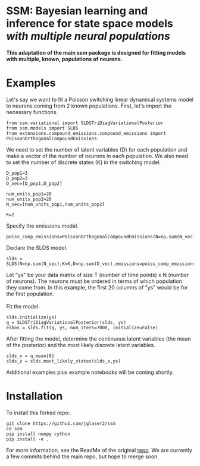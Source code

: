 # SSM: Bayesian learning and inference for state space models _with multiple neural populations_ 
**This adaptation of the main ssm package is designed for fitting models with multiple, known, populations of neurons.**

# Examples

Let's say we want to fit a Poisson switching linear dynamical systems model to neurons coming from 2 known populations. First, let's import the necessary functions.

```
from ssm.variational import SLDSTriDiagVariationalPosterior
from ssm.models import SLDS
from extensions.compound_emissions.compound_emissions import PoissonOrthogonalCompoundEmissions
```

We need to set the number of latent variables (D) for each population and make a vector of the number of neurons in each population. We also need to set the number of discrete states (K) in the switching model.
```
D_pop1=3
D_pop2=3
D_vec=[D_pop1,D_pop2]

num_units_pop1=20
num_units_pop2=20
N_vec=[num_units_pop1,num_units_pop2]

K=2
```

Specify the emissions model.
```
poiss_comp_emissions=PoissonOrthogonalCompoundEmissions(N=np.sum(N_vec),K=K,D=np.sum(D_vec),D_vec=D_vec,N_vec=N_vec,link='softplus')
```

Declare the SLDS model.
```
slds = SLDS(N=np.sum(N_vec),K=K,D=np.sum(D_vec),emissions=poiss_comp_emissions)
```

Let "ys" be your data matrix of size T (number of time points) x N (number of neurons). The neurons must be ordered in terms of which population they come from. In this example, the first 20 columns of "ys" would be for the first population. <br><br>
Fit the model. 
```
slds.initialize(ys)
q = SLDSTriDiagVariationalPosterior(slds, ys)
elbos = slds.fit(q, ys, num_iters=7000, initialize=False)
```

After fitting the model, determine the continuous latent variables (the mean of the posterior) and the most likely discrete latent variables.
```
slds_x = q.mean[0]
slds_z = slds.most_likely_states(slds_x,ys)
```


Additional examples plus example notebooks will be coming shortly.


# Installation

To install this forked repo:
```
git clone https://github.com/jglaser2/ssm
cd ssm
pip install numpy cython
pip install -e .
```

For more information, see the ReadMe of the original [repo](https://github.com/slinderman/ssm). We are currently a few commits behind the main repo, but hope to merge soon.
